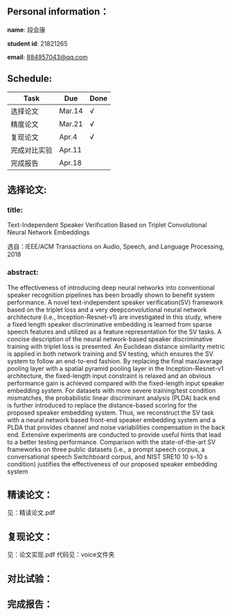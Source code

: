 ## Personal information：
 **name**: 段会康
 
 **student id**: 21821265
 
 **email**: 884957043@qq.com
 


## Schedule:

|Task|Due|Done|
|---|---|---|
|选择论文|Mar.14|√|
|精度论文|Mar.21|√|
|复现论文|Apr.4|√|
|完成对比实验|Apr.11| |
|完成报告|Apr.18| |


## 选择论文:
### title:
Text-Independent Speaker Verification Based on Triplet Convolutional Neural Network Embeddings

选自：IEEE/ACM Transactions on Audio, Speech, and Language Processing, 2018

### abstract:
The effectiveness of introducing deep neural networks into conventional speaker recognition pipelines has been broadly shown to benefit
system performance. A novel text-independent speaker verification(SV) framework based on the triplet loss and a very deepconvolutional
neural network architecture (i.e., Inception-Resnet-v1) are investigated in this study, where a fixed length speaker discriminative
embedding is learned from sparse speech features and utilized as a feature representation for the SV tasks. A concise description of
the neural network-based speaker discriminative training with triplet loss is presented. An Euclidean distance similarity metric is
applied in both network training and SV testing, which ensures the SV system to follow an end-to-end fashion. By replacing the final
max/average pooling layer with a spatial pyramid pooling layer in the Inception-Resnet-v1 architecture, the fixed-length input
constraint is relaxed and an obvious performance gain is achieved compared with the fixed-length input speaker embedding system. For
datasets with more severe training/test condition mismatches, the probabilistic linear discriminant analysis (PLDA) back end is further
introduced to replace the distance-based scoring for the proposed speaker embedding system. Thus, we reconstruct the SV task with a
neural network based front-end speaker embedding system and a PLDA that provides channel and noise variabilities compensation in the
back end. Extensive experiments are conducted to provide useful hints that lead to a better testing performance. Comparison with the
state-of-the-art SV frameworks on three public datasets (i.e., a prompt speech corpus, a conversational speech Switchboard corpus, and
NIST SRE10 10 s–10 s condition) justifies the effectiveness of our proposed speaker embedding system



## 精读论文：

见：精读论文.pdf
## 复现论文：
见：论文实现.pdf
代码见：voice文件夹
## 对比试验：


## 完成报告：

